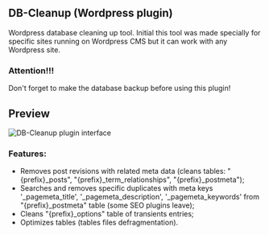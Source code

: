 ## DB-Cleanup (Wordpress plugin)

Wordpress database cleaning up tool. Initial this tool was made specially for specific sites running on Wordpress CMS but it can work with any Wordpress site.

### Attention!!!

Don't forget to make the database backup before using this plugin!

## Preview

![DB-Cleanup plugin interface](https://github.com/fractal512/db-cleanup/blob/assets/db-cleanup.png?raw=true)

### Features:

- Removes post revisions with related meta data (cleans tables: "{prefix}_posts", "{prefix}_term_relationships", "{prefix}_postmeta");
- Searches and removes specific duplicates with meta keys '_pagemeta_title', '_pagemeta_description', '_pagemeta_keywords' from "{prefix}_postmeta" table (some SEO plugins leave);
- Cleans "{prefix}_options" table of transients entries;
- Optimizes tables (tables files defragmentation).
